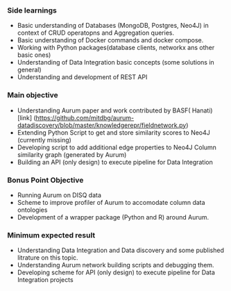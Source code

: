 ### Side learnings
* Basic understanding of Databases (MongoDB, Postgres, Neo4J) in context of CRUD operatopns and Aggregation queries.
* Basic understanding of Docker commands and docker compose.
* Working with Python packages(database clients, networkx ans other basic ones)
* Understanding of Data Integration basic concepts (some solutions in general)
* Understanding and development of REST API

### Main objective
* Understanding Aurum paper and work contributed by BASF( Hanati) [link] (https://github.com/mitdbg/aurum-datadiscovery/blob/master/knowledgerepr/fieldnetwork.py)
* Extending Python Script to get and store similarity scores to Neo4J (currently missing)
* Developing script to add additional edge properties to Neo4J Column similarity graph (generated by Aurum) 
* Building an API (only design) to execute pipeline for Data Integration

### Bonus Point Objective
* Running Aurum on DISQ data
* Scheme to improve profiler of Aurum to accomodate column data ontologies
* Development of a wrapper package (Python and R) around Aurum.

### Minimum expected result
* Understanding Data Integration and Data discovery and some published litrature on this topic.
* Understanding Aurum network building scripts and debugging them.
* Developing scheme for API (only design) to execute pipeline for Data Integration projects
